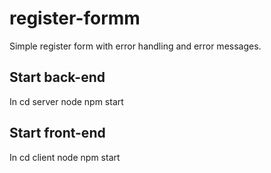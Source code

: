 # register-formm
Simple register form with error handling and error messages.
## Start back-end
In cd server node npm start
## Start front-end 
In cd client node npm start
